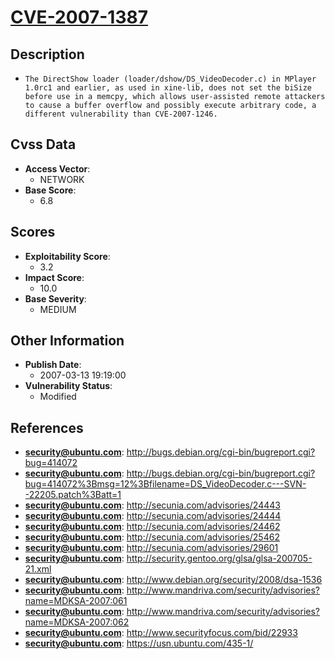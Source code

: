 
# [CVE-2007-1387](https://cve.mitre.org/cgi-bin/cvename.cgi?name=CVE-2007-1387)

## Description

- `The DirectShow loader (loader/dshow/DS_VideoDecoder.c) in MPlayer 1.0rc1 and earlier, as used in xine-lib, does not set the biSize before use in a memcpy, which allows user-assisted remote attackers to cause a buffer overflow and possibly execute arbitrary code, a different vulnerability than CVE-2007-1246.`

## Cvss Data

- **Access Vector**:
  - NETWORK
- **Base Score**:
  - 6.8

## Scores

- **Exploitability Score**:
  - 3.2
- **Impact Score**:
  - 10.0
- **Base Severity**:
  - MEDIUM

## Other Information

- **Publish Date**:
  - 2007-03-13 19:19:00
- **Vulnerability Status**:
  - Modified

## References

- **security@ubuntu.com**: http://bugs.debian.org/cgi-bin/bugreport.cgi?bug=414072
- **security@ubuntu.com**: http://bugs.debian.org/cgi-bin/bugreport.cgi?bug=414072%3Bmsg=12%3Bfilename=DS_VideoDecoder.c---SVN--22205.patch%3Batt=1
- **security@ubuntu.com**: http://secunia.com/advisories/24443
- **security@ubuntu.com**: http://secunia.com/advisories/24444
- **security@ubuntu.com**: http://secunia.com/advisories/24462
- **security@ubuntu.com**: http://secunia.com/advisories/25462
- **security@ubuntu.com**: http://secunia.com/advisories/29601
- **security@ubuntu.com**: http://security.gentoo.org/glsa/glsa-200705-21.xml
- **security@ubuntu.com**: http://www.debian.org/security/2008/dsa-1536
- **security@ubuntu.com**: http://www.mandriva.com/security/advisories?name=MDKSA-2007:061
- **security@ubuntu.com**: http://www.mandriva.com/security/advisories?name=MDKSA-2007:062
- **security@ubuntu.com**: http://www.securityfocus.com/bid/22933
- **security@ubuntu.com**: https://usn.ubuntu.com/435-1/
